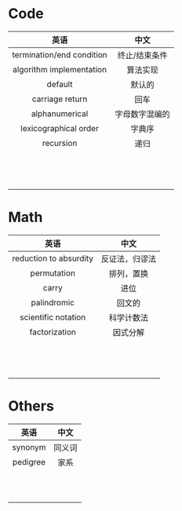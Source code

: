 # Code
|英语| 中文 |
| :----: | :----: |
| termination/end condition | 终止/结束条件 |
| algorithm implementation | 算法实现 |
| default | 默认的 |
| carriage return | 回车 |
| alphanumerical | 字母数字混编的 |
| lexicographical order | 字典序 |
| recursion | 递归 |
| | |
| | |
| | |
| | |
| | |
| | |
| | |
| | |
| | |
| | |
| | |
| | |
| | |
# Math
|英语| 中文 |
| :----: | :----: |
| reduction to absurdity | 反证法，归谬法 |
| permutation | 排列，置换 |
| carry | 进位 |
| palindromic | 回文的 |
| scientific notation | 科学计数法 |
| factorization | 因式分解 |
| | |
| | |
| | |
| | |
| | |
| | |
| | |
| | |
| | |
| | |
| | |
| | |
| | |
# Others
|英语| 中文 |
| :----: | :----: |
| synonym | 同义词 |
| pedigree | 家系 |
| | |
| | |
| | |
| | |
| | |
| | |
| | |
| | |
| | |
| | |
| | |